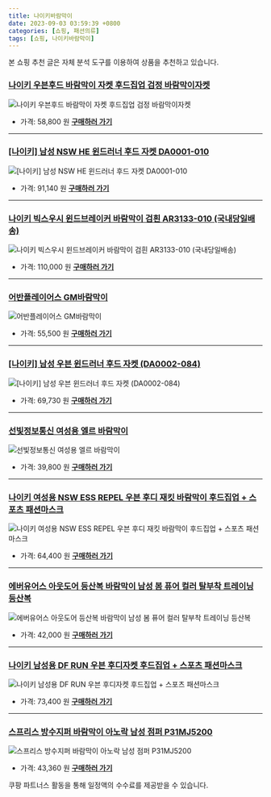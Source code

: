 ```yaml
---
title: 나이키바람막이
date: 2023-09-03 03:59:39 +0800
categories: [쇼핑, 패션의류]
tags: [쇼핑, 나이키바람막이]
---
```

본 쇼핑 추천 글은 자체 분석 도구를 이용하여 상품을 추천하고 있습니다.
### [나이키 우븐후드 바람막이 자켓 후드집업 검정 바람막이자켓](https://link.coupang.com/re/AFFSDP?lptag=AF1030537&pageKey=7479119382&itemId=19532054527&vendorItemId=86640477377&traceid=V0-153-6a30fb81e4115dab&requestid=20230907035939338146069011&token=31850C%7CMIXED)
![나이키 우븐후드 바람막이 자켓 후드집업 검정 바람막이자켓](https://ads-partners.coupang.com/image1/xGC_i1dU9cQ_xhczxAO9ZIWACS9s8RjTrIfsrysUPBrbqtlHbwNn6_3VEGLFM_HfwTbQzTxfdsExZ4WcU8XiTizzGC-74WU7kYfMgLDoi1Qw891ToXZbZMl8oOMvqs0OEQv2pCSeRil3quWDqKXRbVmeHO5PBrndjKoFW3w3IxfD588MsKTVIn74sNz8UAJsX9TIqzNiwtfUs0Q3KOLTFXtaCOATAekN5u3SugGmCH2FYoMG1eXTQb6KKvDLOlV2t3La5oQS7LONP1ITxNi45e7SLVmD1_OBy_j67I8LysE=)
- 가격: 58,800 원
[**구매하러 가기**](https://link.coupang.com/re/AFFSDP?lptag=AF1030537&pageKey=7479119382&itemId=19532054527&vendorItemId=86640477377&traceid=V0-153-6a30fb81e4115dab&requestid=20230907035939338146069011&token=31850C%7CMIXED)
---
### [[나이키] 남성 NSW HE 윈드러너 후드 자켓 DA0001-010](https://link.coupang.com/re/AFFSDP?lptag=AF1030537&pageKey=5170355560&itemId=7132607148&vendorItemId=74561010998&traceid=V0-153-b454e6a3f841ef0b&requestid=20230907035939338146069011&token=31850C%7CMIXED)
![[나이키] 남성 NSW HE 윈드러너 후드 자켓 DA0001-010](https://ads-partners.coupang.com/image1/PUMYqGKg3hCbU66RPas6IpLT1vHqDWATXYfoxjAYwwShiSQaaskGhT3xJy4KshkgnGXmlhKxKgdvqiWwS2JW4ciy0yHlsgqaVQupDkxhgVsX1-9ikpEFfpSE4DlMIZ-8Fl-yuOlfVVYQK37RI15yNmlv1ElQxV4EnNBO5RP2IXesUUoWdDZBqUoahbUtoMXvg9-A_6_TKyyq7gbVGwPOufrV3aMtkZueSNX3o-m8th14bNd5FdWEBtA4EkXNSvrsCmTcTEX_isiM3ObowBwUbRpoG6XwDgfJ1xmf3sPPPloE)
- 가격: 91,140 원
[**구매하러 가기**](https://link.coupang.com/re/AFFSDP?lptag=AF1030537&pageKey=5170355560&itemId=7132607148&vendorItemId=74561010998&traceid=V0-153-b454e6a3f841ef0b&requestid=20230907035939338146069011&token=31850C%7CMIXED)
---
### [나이키 빅스우시 윈드브레이커 바람막이 검흰 AR3133-010 (국내당일배송)](https://link.coupang.com/re/AFFSDP?lptag=AF1030537&pageKey=7553168440&itemId=19882654828&vendorItemId=86983133126&traceid=V0-153-fb759d84c9be8676&clickBeacon=z5p9Z1qy%2BSysUyNjQGBGDoSrodqTp%2Bp1OwL4yowe6DaTSegUO6Xn84zElU8bxcFCZPmqtcuxr0LkDGquceEwuiy4mT1lfzHKpBY4HKeCL4WBxHLQPYa8%2FdyWYFxYUjOo6Vc%2B3UcKcAUb%2FB%2FTY55Slhr5VwEfWHJi3gMknPOqyBtmSLfhvnrDTOnuLIl5kHDzdikBs2ZIbkERecyJsmyJMwyYd%2BV6MNcfogTRRjCJSfDIBlD6Rp6qZ8FcZo3voTCjntKJnagtYKqvhYV3Yl7Hs6WgB8jWacm7MRHVxuuBRMcoIcyRQcQZ2pE3kjX74%2BC9jwPkgJpQn4grl2MHcUGM1Hu8n4As0yziv3RfqrLNk7pYF%2Fyx%2Fp8jOtCuvTCBla0BT79Z4ZhHrYyQscVspyQOtbXCMJqwB7xIxsk%2BtqfdN5e0tS%2BdtvkZC5zJVgYmWGnMOENnsPbzGWjENioVx7licMfk0Ek%2BKYrvIn8yXZpt4wJ5ImDaBt080Ip9aiTUh69fKNg36YH1GbOf0eWkJogX8BNJLCOhkn%2B6PxhS8p%2BnKn6wXJ6I72lURIZNe%2BdlJgwCoVkS%2FAesy%2BohGoGMJspuE74JRIre6DwcWKfMEMdmn8T19sOkhrKvKx0J%2FHhN8diV6573MLDP5Tld2eqBi4vIyKWOjUd5dh89LKqjZCYYsfeF0B%2FrGln9WQ38KLLGqZghgI%2BMCMYjxVT0O8QexCME%2FgJ4oIcjPJf2H9YyWH%2BQ6z8nUHM9BB57q0H8pArFUj1fk%2BIRPXToYZO5ry3Zz7nD7l0zHddc29JOmuT0q8K8UeFiapOEMQNy%2FmRPmeM%2BLqDUDVMkPMrY6A2%2BPWQ4djJih%2B6QbvYBKwV6nuNqo7RWw5zJWncT0qVidNAe4F95yL3O&requestid=20230907035939338146069011&token=31850C%7CMIXED)
![나이키 빅스우시 윈드브레이커 바람막이 검흰 AR3133-010 (국내당일배송)](https://ads-partners.coupang.com/image1/Vd3fn1RtFfRjVJiYVVTV28I_RLYT7dh4ppAQ1CtcIRx9rNjY-6p8jlBpJU2-s98gd-Q1n-mMaM_4srccHAAfTo_GMs2Bs3pUboFGggAYRJ4bmmy0cAnyS-dL3FEy4GQnG71vWwHm-rv8sfjVsrKcsVIRKjiEj9mMmqzJ5QmafHZp2XJ2LP8_-cgt17hTWd-Ety5WPZ7_Qe7h9F4j69lNOyj6Wa-BLpuSkTSVb_7lOWC1Y8PdfFQdMJyF9neFl9TC6uFpBxWUH_UZ__TeII44iLr2YKJBdNQjldp060oszecKCqDN)
- 가격: 110,000 원
[**구매하러 가기**](https://link.coupang.com/re/AFFSDP?lptag=AF1030537&pageKey=7553168440&itemId=19882654828&vendorItemId=86983133126&traceid=V0-153-fb759d84c9be8676&clickBeacon=z5p9Z1qy%2BSysUyNjQGBGDoSrodqTp%2Bp1OwL4yowe6DaTSegUO6Xn84zElU8bxcFCZPmqtcuxr0LkDGquceEwuiy4mT1lfzHKpBY4HKeCL4WBxHLQPYa8%2FdyWYFxYUjOo6Vc%2B3UcKcAUb%2FB%2FTY55Slhr5VwEfWHJi3gMknPOqyBtmSLfhvnrDTOnuLIl5kHDzdikBs2ZIbkERecyJsmyJMwyYd%2BV6MNcfogTRRjCJSfDIBlD6Rp6qZ8FcZo3voTCjntKJnagtYKqvhYV3Yl7Hs6WgB8jWacm7MRHVxuuBRMcoIcyRQcQZ2pE3kjX74%2BC9jwPkgJpQn4grl2MHcUGM1Hu8n4As0yziv3RfqrLNk7pYF%2Fyx%2Fp8jOtCuvTCBla0BT79Z4ZhHrYyQscVspyQOtbXCMJqwB7xIxsk%2BtqfdN5e0tS%2BdtvkZC5zJVgYmWGnMOENnsPbzGWjENioVx7licMfk0Ek%2BKYrvIn8yXZpt4wJ5ImDaBt080Ip9aiTUh69fKNg36YH1GbOf0eWkJogX8BNJLCOhkn%2B6PxhS8p%2BnKn6wXJ6I72lURIZNe%2BdlJgwCoVkS%2FAesy%2BohGoGMJspuE74JRIre6DwcWKfMEMdmn8T19sOkhrKvKx0J%2FHhN8diV6573MLDP5Tld2eqBi4vIyKWOjUd5dh89LKqjZCYYsfeF0B%2FrGln9WQ38KLLGqZghgI%2BMCMYjxVT0O8QexCME%2FgJ4oIcjPJf2H9YyWH%2BQ6z8nUHM9BB57q0H8pArFUj1fk%2BIRPXToYZO5ry3Zz7nD7l0zHddc29JOmuT0q8K8UeFiapOEMQNy%2FmRPmeM%2BLqDUDVMkPMrY6A2%2BPWQ4djJih%2B6QbvYBKwV6nuNqo7RWw5zJWncT0qVidNAe4F95yL3O&requestid=20230907035939338146069011&token=31850C%7CMIXED)
---
### [어반플레이어스 GM바람막이](https://link.coupang.com/re/AFFSDP?lptag=AF1030537&pageKey=7563813604&itemId=19932970232&vendorItemId=87032467326&traceid=V0-153-ae18e2a8b9e51f14&clickBeacon=z5p9Z1qy%2BSysUyNjQGBGDoSrodqTp%2Bp1OwL4yowe6DaTSegUO6Xn84zElU8bxcFCZPmqtcuxr0LkDGquceEwuiy4mT1lfzHKpBY4HKeCL4XU%2BevL7s0W3uWk8VULoRtm6Vc%2B3UcKcAUb%2FB%2FTY55SlkehmRqZbBw1TBGLfk%2B4Q0ANG7%2BilR0vca8Er5yTh%2FT8dikBs2ZIbkERecyJsmyJMwyYd%2BV6MNcfogTRRjCJSfDIBlD6Rp6qZ8FcZo3voTCjcLLaytHM7fVRTALTvebxN72sGIMzEzlsC9Q%2BlVzKmStPeffK9AE5l3plV0YxyLwbVD%2F7PfLKntZ8ZaoB%2FhWEHbkSLReXofCF6EQeTSEhVzk7BBMFAU49idE2%2BCZ90zYpgmUePaFEhypgPd17qYT8yCVgMR5vLHwtxnQwAn8zKKvxRmkI%2B4ah0FOROb7p%2BmyFN73u4%2FPrNI2ZdYK1hx7vK7ePCJLvIu91sao35ckCf3IM%2F4Ivc0PQZU74OayBquRaGufPBQiTijCdlbArXh8mt%2FqCAq80RvQyjWOvU1GZBsJqfK3NWI5FEpv377oy3NMct1yloh5j3vQ43cfEMP24FZR6h88LoBXjM%2FCNiu%2FfLfzLJTfO95QjOibMGNGubYorrNg2lTsgMsoqiIHDYA%2Flrsf194hJ9Y7sOXpCe33eZGjVXpHXFsEcry5xdcvOXlvVvYa6ygj0Scy1iZyhUHNKhQw%2FHuEWlkgkMrzf4kmCuLfa%2FXOJOmpRw80oGeU52XRngjBhOy4yQeAiEdOfoREN0Kpia1vE3u%2BNwOlL6gFfYoyPPcwq2ZJfXo0pEa0BAyNLUuiVo%2BpnyW1f2EET6zOFRa3NuKEyaCRPwX6ezBnUwFdAc5J0KwE962F9T8VBj7M6&requestid=20230907035939338146069011&token=31850C%7CMIXED)
![어반플레이어스 GM바람막이](https://ads-partners.coupang.com/image1/-tzf5a6BuzuR6FRH-sR71vOOPqt57-0q3X_4iUZ3Amm4xA42gOA7AfUW1BEMjMqrj66byIGpN4Se2zkVrAbi_hsdZDAUneFOqJXrkS9VGth4_ERzXNc22h27VtAEqzMr7H2RyRIKm1GgB-QuQeUqXKZS9AQYIAqgzHkOOGbY7KNLL1WY4kta4XDo1SYh_aENGKxZdx-BsUASgFP7-nSYdp7dzPDoOwy4PlaFKIM7wjfQG6-Cjx9x__xJ_HHmElmb_Rno5MypABVWzPPVIPxYAB0lhSMo3sFKTQjuZQSxI97cINY6)
- 가격: 55,500 원
[**구매하러 가기**](https://link.coupang.com/re/AFFSDP?lptag=AF1030537&pageKey=7563813604&itemId=19932970232&vendorItemId=87032467326&traceid=V0-153-ae18e2a8b9e51f14&clickBeacon=z5p9Z1qy%2BSysUyNjQGBGDoSrodqTp%2Bp1OwL4yowe6DaTSegUO6Xn84zElU8bxcFCZPmqtcuxr0LkDGquceEwuiy4mT1lfzHKpBY4HKeCL4XU%2BevL7s0W3uWk8VULoRtm6Vc%2B3UcKcAUb%2FB%2FTY55SlkehmRqZbBw1TBGLfk%2B4Q0ANG7%2BilR0vca8Er5yTh%2FT8dikBs2ZIbkERecyJsmyJMwyYd%2BV6MNcfogTRRjCJSfDIBlD6Rp6qZ8FcZo3voTCjcLLaytHM7fVRTALTvebxN72sGIMzEzlsC9Q%2BlVzKmStPeffK9AE5l3plV0YxyLwbVD%2F7PfLKntZ8ZaoB%2FhWEHbkSLReXofCF6EQeTSEhVzk7BBMFAU49idE2%2BCZ90zYpgmUePaFEhypgPd17qYT8yCVgMR5vLHwtxnQwAn8zKKvxRmkI%2B4ah0FOROb7p%2BmyFN73u4%2FPrNI2ZdYK1hx7vK7ePCJLvIu91sao35ckCf3IM%2F4Ivc0PQZU74OayBquRaGufPBQiTijCdlbArXh8mt%2FqCAq80RvQyjWOvU1GZBsJqfK3NWI5FEpv377oy3NMct1yloh5j3vQ43cfEMP24FZR6h88LoBXjM%2FCNiu%2FfLfzLJTfO95QjOibMGNGubYorrNg2lTsgMsoqiIHDYA%2Flrsf194hJ9Y7sOXpCe33eZGjVXpHXFsEcry5xdcvOXlvVvYa6ygj0Scy1iZyhUHNKhQw%2FHuEWlkgkMrzf4kmCuLfa%2FXOJOmpRw80oGeU52XRngjBhOy4yQeAiEdOfoREN0Kpia1vE3u%2BNwOlL6gFfYoyPPcwq2ZJfXo0pEa0BAyNLUuiVo%2BpnyW1f2EET6zOFRa3NuKEyaCRPwX6ezBnUwFdAc5J0KwE962F9T8VBj7M6&requestid=20230907035939338146069011&token=31850C%7CMIXED)
---
### [[나이키] 남성 우븐 윈드러너 후드 자켓 (DA0002-084)](https://link.coupang.com/re/AFFSDP?lptag=AF1030537&pageKey=6819983886&itemId=16161586496&vendorItemId=83361154653&traceid=V0-153-d15413333d932f4f&requestid=20230907035939338146069011&token=31850C%7CMIXED)
![[나이키] 남성 우븐 윈드러너 후드 자켓 (DA0002-084)](https://ads-partners.coupang.com/image1/PsLPOEOL4ermCldkPh9EYqabg-s0_jRB5me2Mad-o93jeyLFlBDusMen9fg-H5VyippMhclZ1IMnJ2Fw98XE9mXy7Ipzbg-rdYbhME0_Dp1fTdM4xBZuSt1ozmZhqHogauqaNHuZWnGnyH-CkuV2oFdOg59Ah3ESmEznfWEBD6NTlYTuj9j4BD_kxgLnkKAjd3Gtp1XiEVyYqJUeHTnnuwuHDlbADmiVIpIvg7-gHX_cvNu8jkVSq0J_MA580otq_SDamQq8K2V9MO69EADQ5TXx7xknAoRBR3U6UQcegj0=)
- 가격: 69,730 원
[**구매하러 가기**](https://link.coupang.com/re/AFFSDP?lptag=AF1030537&pageKey=6819983886&itemId=16161586496&vendorItemId=83361154653&traceid=V0-153-d15413333d932f4f&requestid=20230907035939338146069011&token=31850C%7CMIXED)
---
### [선빛정보통신 여성용 엘르 바람막이](https://link.coupang.com/re/AFFSDP?lptag=AF1030537&pageKey=7172749076&itemId=18074401838&vendorItemId=85227535835&traceid=V0-153-f127fae078a63f2e&clickBeacon=z5p9Z1qy%2BSysUyNjQGBGDoSrodqTp%2Bp1OwL4yowe6DaTSegUO6Xn84zElU8bxcFCZPmqtcuxr0LkDGquceEwuiy4mT1lfzHKpBY4HKeCL4X6NIxQKXfDjiWfHVUxeQwt6Vc%2B3UcKcAUb%2FB%2FTY55SljUk%2B1CiC4%2BDDYzS8V9uwF1vcefccEh03cMF8gOr7BSndikBs2ZIbkERecyJsmyJMwyYd%2BV6MNcfogTRRjCJSfDIBlD6Rp6qZ8FcZo3voTCj1y5Bx6Tqm39vdLt%2FItbqAHwmJGRPSIv390Jj%2FtFmtLaK0IEHg86uMNqMzni7bN5YwWaHvxli3mAIFc01j3IlkZdsG9rMvvU39D%2FkN%2BsqATNLdE5K1YXHYPrzwWFzy9aXXWNRm32z4HZf7g4llY6REy1DLaZ9asrnHUWnnhXoTlGeSRQV4eSQ82ywMT5NaTvJ2pbnh3Q9HbuoYG5jZRPpd%2BFe94Lj73cYCUP0Okl5JHD8zM4tMexYb2oJE7eVCxaTPxyf%2BCPEiaTPj5HP6zK9BdiLtmKTvZXCJ8RypX%2FxOuq%2F1O2C88A9c7zKYnazJ2bV1hsuxe1zquT8S7VcCaUnvewNesFlZhpQxppJiUfoLWaPRv1fnMjCH%2B0CoONJdvkwaWYypoZkd7V0%2FjsUWGxObf%2BoAtbiDXtPh39QvIT7cRI83fgWhSPRUmA7NOIUhXivc0QQdj2iESIgi7j3q50qdzIWvsNAisrGhAcNhQn2xV0JO7cdcV7c7JxVlFCn97b0IkWOT0jlb%2FpaN%2Bt3k08%2Fs1MPWsaVzTjiS%2FGfZofBnCLoaKXwDOWnfzXJK7Zw0LUcogydlKx2cxqDE4uIBVCidDS9mWKErl%2FIPlG6kZC5OVO0rJz9ku1u2Gckitf96LRY&requestid=20230907035939338146069011&token=31850C%7CMIXED)
![선빛정보통신 여성용 엘르 바람막이](https://ads-partners.coupang.com/image1/gi3u2331iT__WX-2goaboCZNjSq9YuPSZDG2WM4W4XzvhB3KeGLvhCCEK3Rkc5x3ngtw-k_Jc_oBocfhfvKmd7wWzziwx3o_IuujfokYgtAUJ85wrgcHE8bZc-Yjiu4EvANsaM14ABlHkXSYcpvM0xxMgBFKm4HJCqUKMP7T-uHtYnkvs1Z50kfQXTk7rBu61aupFjRbwlp4QzctAoRdSe7reNlNWCfPGrHaSgTCKOn4GnuwWxzXuMIOpyLelbXQ-JVj2YMTWWPBh5rq)
- 가격: 39,800 원
[**구매하러 가기**](https://link.coupang.com/re/AFFSDP?lptag=AF1030537&pageKey=7172749076&itemId=18074401838&vendorItemId=85227535835&traceid=V0-153-f127fae078a63f2e&clickBeacon=z5p9Z1qy%2BSysUyNjQGBGDoSrodqTp%2Bp1OwL4yowe6DaTSegUO6Xn84zElU8bxcFCZPmqtcuxr0LkDGquceEwuiy4mT1lfzHKpBY4HKeCL4X6NIxQKXfDjiWfHVUxeQwt6Vc%2B3UcKcAUb%2FB%2FTY55SljUk%2B1CiC4%2BDDYzS8V9uwF1vcefccEh03cMF8gOr7BSndikBs2ZIbkERecyJsmyJMwyYd%2BV6MNcfogTRRjCJSfDIBlD6Rp6qZ8FcZo3voTCj1y5Bx6Tqm39vdLt%2FItbqAHwmJGRPSIv390Jj%2FtFmtLaK0IEHg86uMNqMzni7bN5YwWaHvxli3mAIFc01j3IlkZdsG9rMvvU39D%2FkN%2BsqATNLdE5K1YXHYPrzwWFzy9aXXWNRm32z4HZf7g4llY6REy1DLaZ9asrnHUWnnhXoTlGeSRQV4eSQ82ywMT5NaTvJ2pbnh3Q9HbuoYG5jZRPpd%2BFe94Lj73cYCUP0Okl5JHD8zM4tMexYb2oJE7eVCxaTPxyf%2BCPEiaTPj5HP6zK9BdiLtmKTvZXCJ8RypX%2FxOuq%2F1O2C88A9c7zKYnazJ2bV1hsuxe1zquT8S7VcCaUnvewNesFlZhpQxppJiUfoLWaPRv1fnMjCH%2B0CoONJdvkwaWYypoZkd7V0%2FjsUWGxObf%2BoAtbiDXtPh39QvIT7cRI83fgWhSPRUmA7NOIUhXivc0QQdj2iESIgi7j3q50qdzIWvsNAisrGhAcNhQn2xV0JO7cdcV7c7JxVlFCn97b0IkWOT0jlb%2FpaN%2Bt3k08%2Fs1MPWsaVzTjiS%2FGfZofBnCLoaKXwDOWnfzXJK7Zw0LUcogydlKx2cxqDE4uIBVCidDS9mWKErl%2FIPlG6kZC5OVO0rJz9ku1u2Gckitf96LRY&requestid=20230907035939338146069011&token=31850C%7CMIXED)
---
### [나이키 여성용 NSW ESS REPEL 우븐 후디 재킷 바람막이 후드집업 + 스포츠 패션마스크](https://link.coupang.com/re/AFFSDP?lptag=AF1030537&pageKey=6568331501&itemId=14734217736&vendorItemId=81974766596&traceid=V0-153-354804c4a24765a8&requestid=20230907035939338146069011&token=31850C%7CMIXED)
![나이키 여성용 NSW ESS REPEL 우븐 후디 재킷 바람막이 후드집업 + 스포츠 패션마스크](https://ads-partners.coupang.com/image1/BQJp2qQd_NpxceL2BTJsrBjD3iITfh9T74jFcmnW-OY2oxBsms7xNEdsFXtlBCLm00Uj_Yf1W9WIY7GI5fZV52YDUrbhgJrPZVY0i0JDxtjrJgOnu1w8eWTl80Md0iWjI8ycfB9DG5JCkU4Rl73vsMfezBvib1nBDKKvFaCrTrRWyUkgIi5JxL8TyJyToElCCKRiiEdwJcvq30-wrP4sf4yL1S_K5UsGXaPUjAaEMBiBzX7gRENhqwub_2JA0zDElql89IbQ8uYNB8CoSEF49-XLhDnGUk1SGXOxEsaXD-k=)
- 가격: 64,400 원
[**구매하러 가기**](https://link.coupang.com/re/AFFSDP?lptag=AF1030537&pageKey=6568331501&itemId=14734217736&vendorItemId=81974766596&traceid=V0-153-354804c4a24765a8&requestid=20230907035939338146069011&token=31850C%7CMIXED)
---
### [에버유어스 아웃도어 등산복 바람막이 남성 봄 퓨어 컬러 탈부착 트레이닝 등산복](https://link.coupang.com/re/AFFSDP?lptag=AF1030537&pageKey=6893013338&itemId=16553780355&vendorItemId=83740136729&traceid=V0-153-f89c1253fff92e5f&clickBeacon=z5p9Z1qy%2BSysUyNjQGBGDoSrodqTp%2Bp1OwL4yowe6DaTSegUO6Xn84zElU8bxcFCZPmqtcuxr0LkDGquceEwuiy4mT1lfzHKpBY4HKeCL4WaJbqpokMAh6Sj%2BT3I5FKl0oHhdu69LuJwqx9rbhT%2Bg9BUPoSm%2BTc895TwU5BQ2s0%2BazKsSQFEqt7CjWBcx2BJdikBs2ZIbkERecyJsmyJMwyYd%2BV6MNcfogTRRjCJSfDIBlD6Rp6qZ8FcZo3voTCjXMhfnQhgnuQ09SiPZ%2FwuSiKvKz87vkGFzhm0CpXMKmVmjDjlruzOAJpKX6ANU5dvreok5FiSE6A2y9LoTyx8cJCemtCbIuEmfU2M3RQdu%2F9YF%2Fyx%2Fp8jOtCuvTCBla0BigJrHQwmadXfHNm3vT3zQbXCMJqwB7xIxsk%2BtqfdN5e0tS%2BdtvkZC5zJVgYmWGnMbt1u%2Bma5KTfnHEUIDhl38SFLEcurnOk79A65z0MMuqZ5ImDaBt080Ip9aiTUh69fKNg36YH1GbOf0eWkJogX8BNJLCOhkn%2B6PxhS8p%2BnKn6wXJ6I72lURIZNe%2BdlJgwCoVkS%2FAesy%2BohGoGMJspuE74JRIre6DwcWKfMEMdmn8T19sOkhrKvKx0J%2FHhN8diV6573MLDP5Tld2eqBi4vIyKWOjUd5dh89LKqjZCYYsfeF0B%2FrGln9WQ38KLLGqZghgI%2BMCMYjxVT0O8QexCME%2FgJ4oIcjPJf2H9YyWH%2BQ6z8nUHM9BB57q0H8pArFUj1fk%2BIRPXToYZO5ry3Zz7nD7l0zHddc29JOmuT0q8K8UeFiapOEMQNy%2FmRPmeM%2BLqDUDVMkPMrY6A2%2BPWQ4djJih%2B6QbvYBKwV6nuNqo7RWw5zJWncT0qVidNAe4F95yL3O&requestid=20230907035939338146069011&token=31850C%7CMIXED)
![에버유어스 아웃도어 등산복 바람막이 남성 봄 퓨어 컬러 탈부착 트레이닝 등산복](https://ads-partners.coupang.com/image1/9t6SPc1KJCJ29d6o9lCoMQSP0NEKJRGWQtKcfKM2gDWKbCmYSaESMWgaEk-Tu4nuT9G48xN3p1iFlpIbNPZF8tINZASX4CMeDeu19HMJ45vQP1It5bzuqdPmfkvZfnSQHt_nlKI6OIq1PiUQIEqkboNskrKAt71wcPMJouZTd5Z6fSsbhjDrji_uhiW1-Jnsb4AXM76-HRhbX5a6VtGkkaowiHfjC0Nk6xAVKOolN5-SRm2lP98ZOrleUdSyc3CtRotA22lC3UArc2nghw_dp4LKZLVyfkHaex1VfCZMsuLzdjheZg==)
- 가격: 42,000 원
[**구매하러 가기**](https://link.coupang.com/re/AFFSDP?lptag=AF1030537&pageKey=6893013338&itemId=16553780355&vendorItemId=83740136729&traceid=V0-153-f89c1253fff92e5f&clickBeacon=z5p9Z1qy%2BSysUyNjQGBGDoSrodqTp%2Bp1OwL4yowe6DaTSegUO6Xn84zElU8bxcFCZPmqtcuxr0LkDGquceEwuiy4mT1lfzHKpBY4HKeCL4WaJbqpokMAh6Sj%2BT3I5FKl0oHhdu69LuJwqx9rbhT%2Bg9BUPoSm%2BTc895TwU5BQ2s0%2BazKsSQFEqt7CjWBcx2BJdikBs2ZIbkERecyJsmyJMwyYd%2BV6MNcfogTRRjCJSfDIBlD6Rp6qZ8FcZo3voTCjXMhfnQhgnuQ09SiPZ%2FwuSiKvKz87vkGFzhm0CpXMKmVmjDjlruzOAJpKX6ANU5dvreok5FiSE6A2y9LoTyx8cJCemtCbIuEmfU2M3RQdu%2F9YF%2Fyx%2Fp8jOtCuvTCBla0BigJrHQwmadXfHNm3vT3zQbXCMJqwB7xIxsk%2BtqfdN5e0tS%2BdtvkZC5zJVgYmWGnMbt1u%2Bma5KTfnHEUIDhl38SFLEcurnOk79A65z0MMuqZ5ImDaBt080Ip9aiTUh69fKNg36YH1GbOf0eWkJogX8BNJLCOhkn%2B6PxhS8p%2BnKn6wXJ6I72lURIZNe%2BdlJgwCoVkS%2FAesy%2BohGoGMJspuE74JRIre6DwcWKfMEMdmn8T19sOkhrKvKx0J%2FHhN8diV6573MLDP5Tld2eqBi4vIyKWOjUd5dh89LKqjZCYYsfeF0B%2FrGln9WQ38KLLGqZghgI%2BMCMYjxVT0O8QexCME%2FgJ4oIcjPJf2H9YyWH%2BQ6z8nUHM9BB57q0H8pArFUj1fk%2BIRPXToYZO5ry3Zz7nD7l0zHddc29JOmuT0q8K8UeFiapOEMQNy%2FmRPmeM%2BLqDUDVMkPMrY6A2%2BPWQ4djJih%2B6QbvYBKwV6nuNqo7RWw5zJWncT0qVidNAe4F95yL3O&requestid=20230907035939338146069011&token=31850C%7CMIXED)
---
### [나이키 남성용 DF RUN 우븐 후디자켓 후드집업 + 스포츠 패션마스크](https://link.coupang.com/re/AFFSDP?lptag=AF1030537&pageKey=6504944337&itemId=14339336287&vendorItemId=81583875898&traceid=V0-153-e03679c75c2bc627&requestid=20230907035939338146069011&token=31850C%7CMIXED)
![나이키 남성용 DF RUN 우븐 후디자켓 후드집업 + 스포츠 패션마스크](https://ads-partners.coupang.com/image1/jx6KLS_UdxgmEOD2jzecG8zbJ4KbgolOllj6KMoR3vjC84MdygnO4gGo9kVpzS4uhC3b7366dd9riq1QJvkCuRMypzEwh6r0_jkGjXWwSnVr2pngukifx-zAS1EljxFRHd2TtO-3IkXS4lodCS0yqneh6J6JuS7TQQgQBTPaARmc0nCVbYZXypsWJnRD79v6D-vhGMTZxjWtvBpg2hqTmk1wck5yufpyqGeTkfBq4AbV-e8yTjsDHKWkopNkBgrRRXK1fx1zBg1mOw6HAW262H0SWFJjvUbfC2J4Pg3TJyit)
- 가격: 73,400 원
[**구매하러 가기**](https://link.coupang.com/re/AFFSDP?lptag=AF1030537&pageKey=6504944337&itemId=14339336287&vendorItemId=81583875898&traceid=V0-153-e03679c75c2bc627&requestid=20230907035939338146069011&token=31850C%7CMIXED)
---
### [스프리스 방수지퍼 바람막이 아노락 남성 점퍼 P31MJ5200](https://link.coupang.com/re/AFFSDP?lptag=AF1030537&pageKey=7358191602&itemId=18951316490&vendorItemId=86077557455&traceid=V0-153-1267a0b74ec5ab6a&clickBeacon=z5p9Z1qy%2BSysUyNjQGBGDoSrodqTp%2Bp1OwL4yowe6DaTSegUO6Xn84zElU8bxcFCZPmqtcuxr0LkDGquceEwuiy4mT1lfzHKpBY4HKeCL4UNrBNxZ85pNqFbg10qlpYH0oHhdu69LuJwqx9rbhT%2BgyTwiNbacMPgTBo2sYdg3YN2uKwnCMyQaC1HKMLEoCtVdikBs2ZIbkERecyJsmyJMwyYd%2BV6MNcfogTRRjCJSfDIBlD6Rp6qZ8FcZo3voTCj57FXgzGmYmFAG9HNKhCAhxLJ2VM2kQH%2FpvG23O0D9CdaRoMn2vBrk5aMvkKHG7OW%2BzX2hBeEys1yX1kMIJ3zDNpTwv3LhXmeP2%2BAo%2FDizK7pPnWu9ClaLYcrGwXOe5FQFVzB5NEh%2BxIzmvJYUXs5s2SOMuAfQxh%2F8paiafPDpFevwvtYdHVl0s19Bwh5Kx4kIzK8yOMvbkUtEaMckb%2FNdBu%2FoFwg%2FUVJ6cWGecIOx7Vb%2F2D16KuwR7DLip6eQHMQiTZhhJip5z60aQlQtrI1sqdeuUssM7KaLofqQ9pJtQYmiiln1%2B4nRCbKUQP4mxTbmOLPrpCeEep21sVVGw%2FL3FaSRPoPVD2kKJmEKQ%2BmcKI3815mRyiSVOzkOMCXSyVAq%2FOlZZEuQ%2FcdVmb%2BkD85uR227Wd7vLJYbYfLePbN4BlKvXRY%2FyegpWzJ3bmveWuq4LjrnWu5D%2FC%2FFrMne1csEVeZ%2Fl3b7FGhd3DwLY3pT1KIKIMUVuB%2BEWQceL8f6kXZxZMqRe1546hFrWf%2BogyWCro%2FYAPlfY1UOgpHEHe0EFEvcGdXqcVifX6kBf7i1RbJYCwlNaiFyRf0%2F8qrvzrdYtWHApaR5q25%2BlYIIaddsE6ERDWD7afuyIqrqtZbSUiz&requestid=20230907035939338146069011&token=31850C%7CMIXED)
![스프리스 방수지퍼 바람막이 아노락 남성 점퍼 P31MJ5200](https://ads-partners.coupang.com/image1/_5xDm4Ak2K3QaXaJ_04iMjjpxfvGxMmUkYNbXATEtYzUvwyg-9QJGiMqXRDNMkz8BcdT1O6jh7Y-P8ujzHJhBX2PxxLVH-tiEAdtIRTvGG7Co92cgpjcEUgToix8VcXeL06nSmNaXMDGR9aRy0oCu-82HZszQUXbXTHdygSSrO04YIkLTCRyUKMSeN9GF_oIurwpjxVphvY8xmZbAzlGoBvr_ThTJAihJ1um_50Qn68PwW8AaoHJ9aPFUh4DZRUUx-fIxGuodMAjnIQC2Vc_rtEqFj510mjNQeiEGy9rTV9YPZpX)
- 가격: 43,360 원
[**구매하러 가기**](https://link.coupang.com/re/AFFSDP?lptag=AF1030537&pageKey=7358191602&itemId=18951316490&vendorItemId=86077557455&traceid=V0-153-1267a0b74ec5ab6a&clickBeacon=z5p9Z1qy%2BSysUyNjQGBGDoSrodqTp%2Bp1OwL4yowe6DaTSegUO6Xn84zElU8bxcFCZPmqtcuxr0LkDGquceEwuiy4mT1lfzHKpBY4HKeCL4UNrBNxZ85pNqFbg10qlpYH0oHhdu69LuJwqx9rbhT%2BgyTwiNbacMPgTBo2sYdg3YN2uKwnCMyQaC1HKMLEoCtVdikBs2ZIbkERecyJsmyJMwyYd%2BV6MNcfogTRRjCJSfDIBlD6Rp6qZ8FcZo3voTCj57FXgzGmYmFAG9HNKhCAhxLJ2VM2kQH%2FpvG23O0D9CdaRoMn2vBrk5aMvkKHG7OW%2BzX2hBeEys1yX1kMIJ3zDNpTwv3LhXmeP2%2BAo%2FDizK7pPnWu9ClaLYcrGwXOe5FQFVzB5NEh%2BxIzmvJYUXs5s2SOMuAfQxh%2F8paiafPDpFevwvtYdHVl0s19Bwh5Kx4kIzK8yOMvbkUtEaMckb%2FNdBu%2FoFwg%2FUVJ6cWGecIOx7Vb%2F2D16KuwR7DLip6eQHMQiTZhhJip5z60aQlQtrI1sqdeuUssM7KaLofqQ9pJtQYmiiln1%2B4nRCbKUQP4mxTbmOLPrpCeEep21sVVGw%2FL3FaSRPoPVD2kKJmEKQ%2BmcKI3815mRyiSVOzkOMCXSyVAq%2FOlZZEuQ%2FcdVmb%2BkD85uR227Wd7vLJYbYfLePbN4BlKvXRY%2FyegpWzJ3bmveWuq4LjrnWu5D%2FC%2FFrMne1csEVeZ%2Fl3b7FGhd3DwLY3pT1KIKIMUVuB%2BEWQceL8f6kXZxZMqRe1546hFrWf%2BogyWCro%2FYAPlfY1UOgpHEHe0EFEvcGdXqcVifX6kBf7i1RbJYCwlNaiFyRf0%2F8qrvzrdYtWHApaR5q25%2BlYIIaddsE6ERDWD7afuyIqrqtZbSUiz&requestid=20230907035939338146069011&token=31850C%7CMIXED)


쿠팡 파트너스 활동을 통해 일정액의 수수료를 제공받을 수 있습니다.
